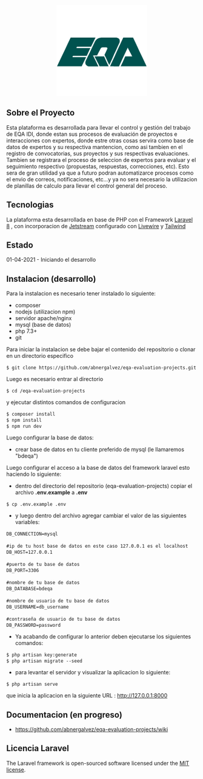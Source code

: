 <p align="center"><a href="https://eqa.es" target="_blank">
    <img src="https://github.com/abnergalvez/eqa-evaluation-projects/blob/develop/documentation/images/Logo%20EQA.png" width="">
    </a>
</p>

## Sobre el Proyecto

Esta plataforma es desarrollada para llevar el control y gestión del trabajo de EQA IDI, donde estan sus procesos de evaluación de proyectos e interacciones con expertos, donde estre otras cosas servira como base de datos de expertos y su respectiva mantencion, como asi tambien en el registro de convocatorias, sus proyectos y sus respectivas evaluaciones.
Tambien se registrara el proceso de seleccion de expertos para evaluar y el seguimiento respectivo (propuestas, respuestas, correcciones, etc).
Esto sera de gran utilidad ya que a futuro podran automatizarce procesos como el envio de correos, notificaciones, etc...y ya no sera necesario la utilizacion de planillas de calculo para llevar el control general del proceso.


## Tecnologias 

La plataforma esta desarrollada en base de PHP con el Framework <a href="https://laravel.com/" target="_blank">Laravel 8</a> , con incorporacion de 
<a href="https://jetstream.laravel.com" target="_blank">Jetstream</a> configurado con <a href="https://laravel-livewire.com/" target="_blank">Livewire</a> y <a href="https://tailwindcss.com" target="_blank">Tailwind</a>


## Estado  

01-04-2021 - Iniciando el desarrollo


## Instalacion (desarrollo)

Para la instalacion es necesario tener instalado lo siguiente:
* composer
* nodejs (utilizacion npm)
* servidor apache/nginx
* mysql (base de datos)
* php 7.3+
* git

Para iniciar la instalacion se debe bajar el contenido del repositorio o clonar en un directorio especifico
```
$ git clone https://github.com/abnergalvez/eqa-evaluation-projects.git
```
Luego es necesario entrar al directorio 
```
$ cd /eqa-evaluation-projects
```
y ejecutar distintos comandos de configuracion
```
$ composer install
$ npm install
$ npm run dev

```
Luego configurar la base de datos:

* crear base de datos en tu cliente preferido de mysql (le llamaremos "bdeqa")

Luego configurar el acceso a la base de datos del framework laravel esto haciendo lo siguiente:

* dentro del directorio del repositorio (eqa-evaluation-projects) copiar el archivo **.env.example** a **.env**
```
$ cp .env.example .env
```

* y luego dentro del archivo agregar cambiar el valor de las siguientes variables:
```
DB_CONNECTION=mysql

#ip de tu host base de datos en este caso 127.0.0.1 es el localhost
DB_HOST=127.0.0.1

#puerto de tu base de datos
DB_PORT=3306 

#nombre de tu base de datos
DB_DATABASE=bdeqa 

#nombre de usuario de tu base de datos
DB_USERNAME=db_username  

#contraseña de usuario de tu base de datos
DB_PASSWORD=password   
```
* Ya acabando de configurar lo anterior deben ejecutarse los siguientes comandos:
```
$ php artisan key:generate
$ php artisan migrate --seed
```

* para levantar el servidor y visualizar la aplicacion lo siguiente:

```
$ php artisan serve
```
que inicia la aplicacion en la siguiente URL : http://127.0.0.1:8000

## Documentacion (en progreso)

* https://github.com/abnergalvez/eqa-evaluation-projects/wiki

## Licencia Laravel

The Laravel framework is open-sourced software licensed under the [MIT license](https://opensource.org/licenses/MIT).
